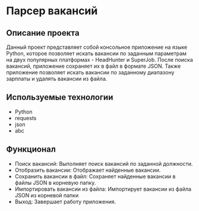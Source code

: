 # Парсер вакансий  
## __Описание проекта__  
Данный проект представляет собой консольное приложение на языке Python, которое позволяет искать вакансии по заданным параметрам на двух популярных платформах - HeadHunter и SuperJob. После поиска вакансий, приложение сохраняет их в файл в формате JSON. Также приложение позволяет искать вакансии по заданному диапазону зарплаты и удалять вакансии из файла.  

## Используемые технологии
- Python 
- requests
- json
- abc

## Функционал
- Поиск вакансий: Выполняет поиск вакансий по заданной должности.
- Отобразить вакансии: Отображает найденные вакансии.
- Сохранить вакансии в файл: Сохраняет найденные вакансии в файлы JSON в корневую папку.
- Импортировать вакансии из файла: Импортирует вакансии из файла JSON из корневой папки
- Выход: Завершает работу приложения.
